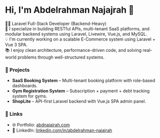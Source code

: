 # Hi, I'm Abdelrahman Najajrah 👋

👨‍💻 Laravel Full-Stack Developer (Backend-Heavy)  
🔧 I specialize in building RESTful APIs, multi-tenant SaaS platforms, and modular backend systems using Laravel, Livewire, Vue.js, and MySQL.  
💡 I'm currently working on a scalable E-Commerce system using Laravel + Vue 3 SPA.  
📚 I enjoy clean architecture, performance-driven code, and solving real-world problems through well-structured systems.

### 🚀 Projects
- **SaaS Booking System** – Multi-tenant booking platform with role-based dashboards.  
- **Gym Registration System** – Subscription + payment + debt tracking system for gyms.  
- **ShopLite** – API-first Laravel backend with Vue.js SPA admin panel.

### 🔗 Links
- 🌐 Portfolio: [abdnajajrah.com](https://abdnajajrah.com)  
- 💼 LinkedIn: [linkedin.com/in/abdelrahman-najajrah](https://www.linkedin.com/in/abdelrahman-najajrah/)
